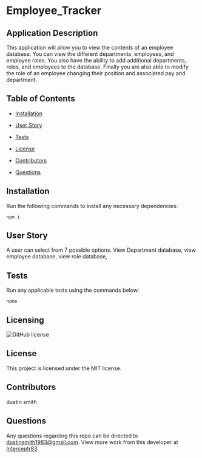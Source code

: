 # Employee_Tracker
  
  ## Application Description

  This application will allow you to view the contents of an employee database. You can view the different departments, employees, and employee roles. You also have the ability to add additional departments, roles, and employees to the database. Finally you are also able to modify the role of an employee changing their position and associated pay and department.

  ## Table of Contents

  * [Installation](#install)

  * [User Story](#userStory)

  * [Tests](#tests)

  * [License](#license)

  * [Contributors](#contributors)

  * [Questions](#questions)



  ## Installation

  Run the following commands to install any necessary dependencies:

  ```
  npm i
  ```

  ## User Story

  A user can select from 7 possible options. View Department database, view employee database, view role database, 

  ## Tests

  Run any applicable tests using the commands below:

  ```
  none
  ```

  ## Licensing

  ![GitHub license](https://img.shields.io/badge/license-MIT-blue.svg)
  ## License

This project is licensed under the MIT license.
  
  ## Contributors

  dustin smith

  ## Questions

  Any questions regarding this repo can be directed to dustinsmith1983@gmail.com.
  View more work from this developer at [Interceptr83](https://github.com/Interceptr83/)

  